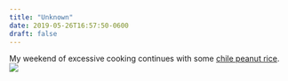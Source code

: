 ```yaml
---
title: "Unknown"
date: 2019-05-26T16:57:50-0600
draft: false
---
```


My weekend of excessive cooking continues with some [chile peanut rice](https://www.bonappetit.com/recipe/chile-peanut-rice).
![](/images/2019/8450ed9940.jpg)
